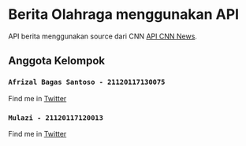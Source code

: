 # Berita Olahraga menggunakan API

API berita menggunakan source dari CNN [API CNN News](https://www.news.developeridn.com/olahraga).

## Anggota Kelompok

### `Afrizal Bagas Santoso - 21120117130075`

Find me in [Twitter](https://twitter.com/afrizalbagas)

### `Mulazi - 21120117120013`

Find me in [Twitter](https://twitter.com/mlz_ai)
